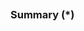 <!--
    Issue template.
    Required fields are marked with (*).
-->

## <!-- Issue Title -->

### Summary (*)

<!-- Type here -->

